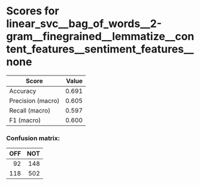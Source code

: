 # Scores for linear_svc__bag_of_words__2-gram__finegrained__lemmatize__content_features__sentiment_features__none
|      Score      |Value|
|-----------------|----:|
|Accuracy         |0.691|
|Precision (macro)|0.605|
|Recall (macro)   |0.597|
|F1 (macro)       |0.600|

### Confusion matrix:
|OFF|NOT|
|--:|--:|
| 92|148|
|118|502|
